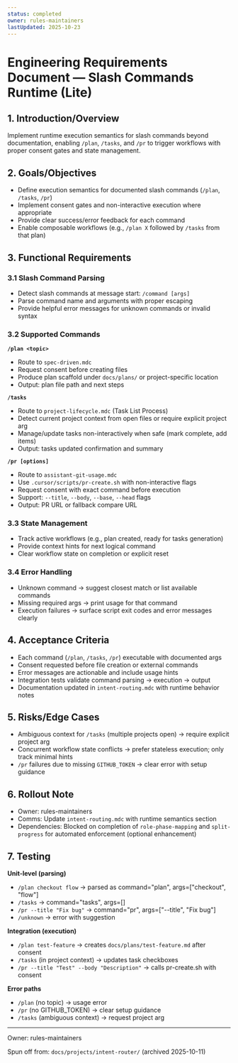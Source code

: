 ```yaml
---
status: completed
owner: rules-maintainers
lastUpdated: 2025-10-23
---
```


# Engineering Requirements Document — Slash Commands Runtime (Lite)


## 1. Introduction/Overview

Implement runtime execution semantics for slash commands beyond documentation, enabling `/plan`, `/tasks`, and `/pr` to trigger workflows with proper consent gates and state management.

## 2. Goals/Objectives

- Define execution semantics for documented slash commands (`/plan`, `/tasks`, `/pr`)
- Implement consent gates and non-interactive execution where appropriate
- Provide clear success/error feedback for each command
- Enable composable workflows (e.g., `/plan X` followed by `/tasks` from that plan)

## 3. Functional Requirements

### 3.1 Slash Command Parsing

- Detect slash commands at message start: `/command [args]`
- Parse command name and arguments with proper escaping
- Provide helpful error messages for unknown commands or invalid syntax

### 3.2 Supported Commands

**`/plan <topic>`**

- Route to `spec-driven.mdc`
- Request consent before creating files
- Produce plan scaffold under `docs/plans/` or project-specific location
- Output: plan file path and next steps

**`/tasks`**

- Route to `project-lifecycle.mdc` (Task List Process)
- Detect current project context from open files or require explicit project arg
- Manage/update tasks non-interactively when safe (mark complete, add items)
- Output: tasks updated confirmation and summary

**`/pr [options]`**

- Route to `assistant-git-usage.mdc`
- Use `.cursor/scripts/pr-create.sh` with non-interactive flags
- Request consent with exact command before execution
- Support: `--title`, `--body`, `--base`, `--head` flags
- Output: PR URL or fallback compare URL

### 3.3 State Management

- Track active workflows (e.g., plan created, ready for tasks generation)
- Provide context hints for next logical command
- Clear workflow state on completion or explicit reset

### 3.4 Error Handling

- Unknown command → suggest closest match or list available commands
- Missing required args → print usage for that command
- Execution failures → surface script exit codes and error messages clearly

## 4. Acceptance Criteria

- Each command (`/plan`, `/tasks`, `/pr`) executable with documented args
- Consent requested before file creation or external commands
- Error messages are actionable and include usage hints
- Integration tests validate command parsing → execution → output
- Documentation updated in `intent-routing.mdc` with runtime behavior notes

## 5. Risks/Edge Cases

- Ambiguous context for `/tasks` (multiple projects open) → require explicit project arg
- Concurrent workflow state conflicts → prefer stateless execution; only track minimal hints
- `/pr` failures due to missing `GITHUB_TOKEN` → clear error with setup guidance

## 6. Rollout Note

- Owner: rules-maintainers
- Comms: Update `intent-routing.mdc` with runtime semantics section
- Dependencies: Blocked on completion of `role-phase-mapping` and `split-progress` for automated enforcement (optional enhancement)

## 7. Testing

**Unit-level (parsing)**

- `/plan checkout flow` → parsed as command="plan", args=["checkout", "flow"]
- `/tasks` → command="tasks", args=[]
- `/pr --title "Fix bug"` → command="pr", args=["--title", "Fix bug"]
- `/unknown` → error with suggestion

**Integration (execution)**

- `/plan test-feature` → creates `docs/plans/test-feature.md` after consent
- `/tasks` (in project context) → updates task checkboxes
- `/pr --title "Test" --body "Description"` → calls pr-create.sh with consent

**Error paths**

- `/plan` (no topic) → usage error
- `/pr` (no GITHUB_TOKEN) → clear setup guidance
- `/tasks` (ambiguous context) → request project arg

---

Owner: rules-maintainers

Spun off from: `docs/projects/intent-router/` (archived 2025-10-11)
